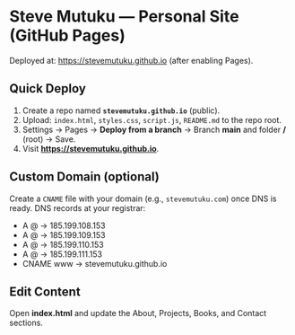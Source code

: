 # Steve Mutuku — Personal Site (GitHub Pages)

Deployed at: https://stevemutuku.github.io (after enabling Pages).

## Quick Deploy
1. Create a repo named **`stevemutuku.github.io`** (public).
2. Upload: `index.html`, `styles.css`, `script.js`, `README.md` to the repo root.
3. Settings → Pages → **Deploy from a branch** → Branch **main** and folder **/** (root) → Save.
4. Visit **https://stevemutuku.github.io**.

## Custom Domain (optional)
Create a `CNAME` file with your domain (e.g., `stevemutuku.com`) once DNS is ready.
DNS records at your registrar:
- A @ → 185.199.108.153
- A @ → 185.199.109.153
- A @ → 185.199.110.153
- A @ → 185.199.111.153
- CNAME www → stevemutuku.github.io

## Edit Content
Open **index.html** and update the About, Projects, Books, and Contact sections.
